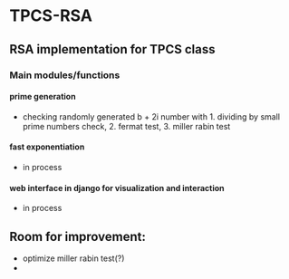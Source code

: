 # TPCS-RSA
## RSA implementation for TPCS class


### Main modules/functions
#### prime generation
* checking randomly generated b + 2i number with 1. dividing by small prime numbers check, 2. fermat test, 3. miller rabin test 
#### fast exponentiation
* in process

#### web interface in django for visualization and interaction
* in process


## Room for improvement:
* optimize miller rabin test(?)
* 


